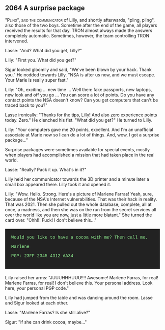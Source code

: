 
## **2064** A surprise package

<span style="font-variant:small-caps;">"Pling", said the communicator</span> of Lilly, and shortly afterwards, "pling, pling", also those of the two boys.
Sometime after the end of the game, all players received the results for that day.
TRON almost always made the answers completely automatic. Sometimes, however, the team controlling TRON intervened.

Lasse: "And? What did you get, Lilly?"

Lilly: "First you.
What did you get?"

Sigur looked gloomily and said, "We've been blown by your hack.
Thank you." He nodded towards Lilly.
"NSA is after us now, and we must escape.
Your Marie is really super fast."

Lilly: "Oh, exciting ... new time ... Well then: fake passports, new laptops, new look and off you go ... You can score a lot of points.
Do you have any contact points the NSA doesn't know? Can you get computers that can't be traced back to you?"

Lasse ironically: "Thanks for the tips, Lilly! And also zero experience points today.
Zero." He clenched his fist.
"What did you get?" He turned to Lilly.

Lilly: "Your computers gave me 20 points, excellent.
And I'm an unofficial associate at Marie now so I can do a lot of things.
And, wow, I got a surprise package..."

Surprise packages were sometimes available for special events, mostly when players had accomplished a mission that had taken place in the real world.

Lasse: "Really? Pack it up.
What's in it?"

Lilly held her communicator towards the 3D printer and a minute later a small box appeared there.
Lilly took it and opened it.

Lilly: "Wow.
Hello.
Strong.
Here's a picture of Marlene Farras!
Yeah, sure, because of the NSA's Internet vulnerabilities.
That was their hack in reality.
That was 2021.
Then she pulled out the whole database, complete, all at once, a madness, and then she was on the run from the secret services all over the world like you are now, just a little more blatant."
She turned the card over.
"Ohh!!! Fuck! I don't believe this..."

<div style="background-color: #222; color: lightgreen; padding: 20px; margin: 20px 0; font-family: 'Courier New'">
Would you like to have a cocoa with me? Then call me.

Marlene

PGP: 23FF 2345 4312 AA34
</div>
Lilly raised her arms: "JUUUHHHUUU!!!! Awesome!
Marlene Farras, for real! Marlene Farras, for real! I don't believe this.
Your personal address.
Look here, your personal PGP code."

Lilly had jumped from the table and was dancing around the room.
Lasse and Sigur looked at each other.

Lasse: "Marlene Farras? Is she still alive?"

Sigur: "If she can drink cocoa, maybe..."

